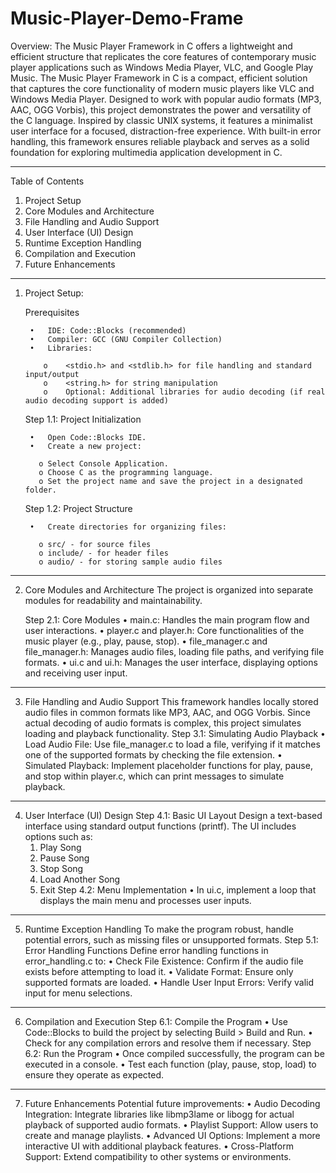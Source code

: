 # Music-Player-Demo-Frame
Overview: The Music Player Framework in C offers a lightweight and efficient structure that replicates the core features of contemporary music player applications such as Windows Media Player, VLC, and Google Play Music.
The Music Player Framework in C is a compact, efficient solution that captures the core functionality of modern music players like VLC and Windows Media Player. Designed to work with popular audio formats (MP3, AAC, OGG Vorbis), this project demonstrates the power and versatility of the C language. Inspired by classic UNIX systems, it features a minimalist user interface for a focused, distraction-free experience. With built-in error handling, this framework ensures reliable playback and serves as a solid foundation for exploring multimedia application development in C.
________________________________________________________________________________


Table of Contents
1.	Project Setup
2.	Core Modules and Architecture
3.	File Handling and Audio Support
4.	User Interface (UI) Design
5.	Runtime Exception Handling
6.	Compilation and Execution
7.	Future Enhancements
________________________________________________________________________________


1. Project Setup:

   Prerequisites

        •	IDE: Code::Blocks (recommended)
        •	Compiler: GCC (GNU Compiler Collection)
        •	Libraries:

           o	<stdio.h> and <stdlib.h> for file handling and standard input/output
           o	<string.h> for string manipulation
           o	Optional: Additional libraries for audio decoding (if real audio decoding support is added)

      Step 1.1: Project Initialization
   
        •	Open Code::Blocks IDE.
        •	Create a new project:
   
          o	Select Console Application.
          o	Choose C as the programming language.
          o	Set the project name and save the project in a designated folder.
 
      Step 1.2: Project Structure
   
        •	Create directories for organizing files:
   
          o	src/ - for source files
          o	include/ - for header files
          o	audio/ - for storing sample audio files
________________________________________________________________________________


2. Core Modules and Architecture
  The project is organized into separate modules for readability and maintainability.

   Step 2.1: Core Modules
    •	main.c: Handles the main program flow and user interactions.
    •	player.c and player.h: Core functionalities of the music player (e.g., play, pause, stop).
    •	file_manager.c and file_manager.h: Manages audio files, loading file paths, and verifying file formats.
    •	ui.c and ui.h: Manages the user interface, displaying options and receiving user input.
________________________________________________________________________________


3. File Handling and Audio Support
  This framework handles locally stored audio files in common formats like MP3, AAC, and OGG Vorbis. Since actual decoding of audio formats is complex, this project simulates loading and playback functionality.
   Step 3.1: Simulating Audio Playback
    •	Load Audio File: Use file_manager.c to load a file, verifying if it matches one of the supported formats by checking the file extension.
    •	Simulated Playback: Implement placeholder functions for play, pause, and stop within player.c, which can print messages to simulate playback.
________________________________________________________________________________


4. User Interface (UI) Design
  Step 4.1: Basic UI Layout
    Design a text-based interface using standard output functions (printf). The UI includes options such as:
      1.	Play Song
      2.	Pause Song
      3.	Stop Song
      4.	Load Another Song
      5.	Exit
  Step 4.2: Menu Implementation
    •	In ui.c, implement a loop that displays the main menu and processes user inputs.
________________________________________________________________________________


5. Runtime Exception Handling
  To make the program robust, handle potential errors, such as missing files or unsupported formats.
  Step 5.1: Error Handling Functions
    Define error handling functions in error_handling.c to:
    •	Check File Existence: Confirm if the audio file exists before attempting to load it.
    •	Validate Format: Ensure only supported formats are loaded.
    •	Handle User Input Errors: Verify valid input for menu selections.
________________________________________________________________________________


6. Compilation and Execution
  Step 6.1: Compile the Program
    •	Use Code::Blocks to build the project by selecting Build > Build and Run.
    •	Check for any compilation errors and resolve them if necessary.
  Step 6.2: Run the Program
    •	Once compiled successfully, the program can be executed in a console.
    •	Test each function (play, pause, stop, load) to ensure they operate as expected.
________________________________________________________________________________


7. Future Enhancements
  Potential future improvements:
    •	Audio Decoding Integration: Integrate libraries like libmp3lame or libogg for actual playback of supported audio formats.
    •	Playlist Support: Allow users to create and manage playlists.
    •	Advanced UI Options: Implement a more interactive UI with additional playback features.
    •	Cross-Platform Support: Extend compatibility to other systems or environments.
